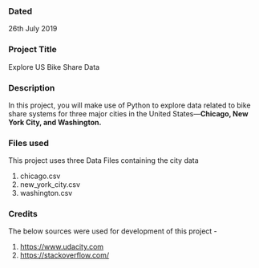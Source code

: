 ### Dated
26th July 2019  

### Project Title
Explore US Bike Share Data  

### Description
In this project, you will make use of Python to explore data related to bike share systems for three major cities in the United States—**Chicago, New York City, and Washington.**

### Files used
This project uses three Data Files containing the city data
1. chicago.csv
2. new_york_city.csv
3. washington.csv

### Credits
The below sources were used for development of this project -
1. https://www.udacity.com
2. https://stackoverflow.com/
